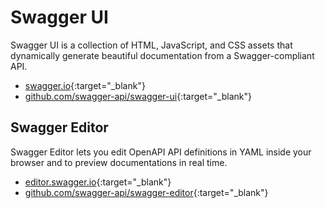 # Swagger UI

Swagger UI is a collection of HTML, JavaScript, and CSS assets that dynamically generate beautiful documentation from a Swagger-compliant API.

- [swagger.io](https://swagger.io/){:target="_blank"}
- [github.com/swagger-api/swagger-ui](https://github.com/swagger-api/swagger-ui){:target="_blank"}

## Swagger Editor

Swagger Editor lets you edit OpenAPI API definitions in YAML inside your browser and to preview documentations in real time.

- [editor.swagger.io](https://editor.swagger.io/){:target="_blank"}
- [github.com/swagger-api/swagger-editor](https://github.com/swagger-api/swagger-editor){:target="_blank"}
